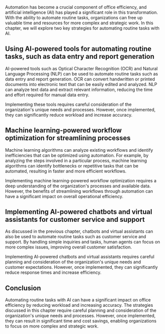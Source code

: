 
Automation has become a crucial component of office efficiency, and artificial intelligence (AI) has played a significant role in this transformation. With the ability to automate routine tasks, organizations can free up valuable time and resources for more complex and strategic work. In this chapter, we will explore two key strategies for automating routine tasks with AI.

Using AI-powered tools for automating routine tasks, such as data entry and report generation
---------------------------------------------------------------------------------------------

AI-powered tools such as Optical Character Recognition (OCR) and Natural Language Processing (NLP) can be used to automate routine tasks such as data entry and report generation. OCR can convert handwritten or printed documents into electronic text that can be easily edited and analyzed. NLP can analyze text data and extract relevant information, reducing the time and effort required for manual data entry.

Implementing these tools requires careful consideration of the organization's unique needs and processes. However, once implemented, they can significantly reduce workload and increase accuracy.

Machine learning-powered workflow optimization for streamlining processes
-------------------------------------------------------------------------

Machine learning algorithms can analyze existing workflows and identify inefficiencies that can be optimized using automation. For example, by analyzing the steps involved in a particular process, machine learning algorithms can identify bottlenecks or repetitive tasks that can be automated, resulting in faster and more efficient workflows.

Implementing machine learning-powered workflow optimization requires a deep understanding of the organization's processes and available data. However, the benefits of streamlining workflows through automation can have a significant impact on overall operational efficiency.

Implementing AI-powered chatbots and virtual assistants for customer service and support
----------------------------------------------------------------------------------------

As discussed in the previous chapter, chatbots and virtual assistants can also be used to automate routine tasks such as customer service and support. By handling simple inquiries and tasks, human agents can focus on more complex issues, improving overall customer satisfaction.

Implementing AI-powered chatbots and virtual assistants requires careful planning and consideration of the organization's unique needs and customer expectations. However, once implemented, they can significantly reduce response times and increase efficiency.

Conclusion
----------

Automating routine tasks with AI can have a significant impact on office efficiency by reducing workload and increasing accuracy. The strategies discussed in this chapter require careful planning and consideration of the organization's unique needs and processes. However, once implemented, they can result in significant time and cost savings, enabling organizations to focus on more complex and strategic work.
